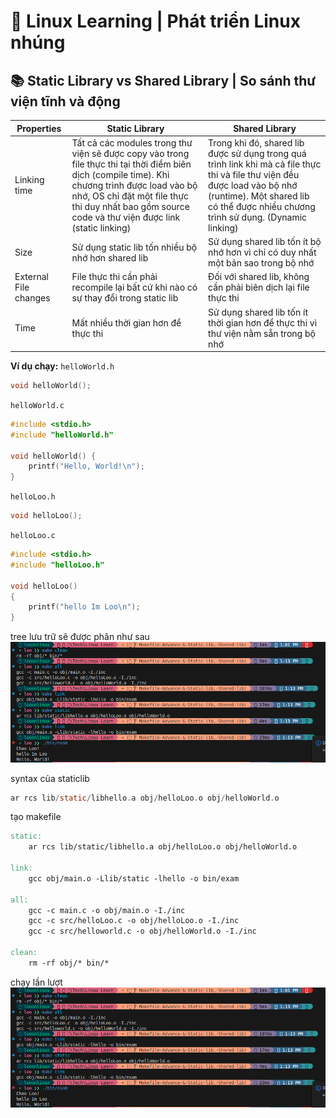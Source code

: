 # 🐧 Linux Learning | Phát triển Linux nhúng

## 📚 Static Library vs Shared Library | So sánh thư viện tĩnh và động

| Properties | Static Library | Shared Library |
|------------|---------------|----------------|
| Linking time | Tất cả các modules trong thư viện sẽ được copy vào trong file thực thi tại thời điểm biên dịch (compile time). Khi chương trình được load vào bộ nhớ, OS chỉ đặt một file thực thi duy nhất bao gồm source code và thư viện được link (static linking) | Trong khi đó, shared lib được sử dụng trong quá trình link khi mà cả file thực thi và file thư viện đều được load vào bộ nhớ (runtime). Một shared lib có thể được nhiều chương trình sử dụng. (Dynamic linking) |
| Size | Sử dụng static lib tốn nhiều bộ nhớ hơn shared lib | Sử dụng shared lib tốn ít bộ nhớ hơn vì chỉ có duy nhất một bản sao trong bộ nhớ |
| External File changes | File thực thi cần phải recompile lại bất cứ khi nào có sự thay đổi trong static lib | Đối với shared lib, không cần phải biên dịch lại file thực thi |
| Time | Mất nhiều thời gian hơn để thực thi | Sử dụng shared lib tốn ít thời gian hơn để thực thi vì thư viện nằm sẵn trong bộ nhớ 


**Ví dụ chạy:**
`helloWorld.h`
```c
void helloWorld();
```

`helloWorld.c`
```c
#include <stdio.h>
#include "helloWorld.h"

void helloWorld() {
    printf("Hello, World!\n");
}
```

`helloLoo.h`
```c
void helloLoo();
```
`helloLoo.c`
```c
#include <stdio.h>
#include "helloLoo.h"

void helloLoo()
{
	printf("hello Im Loo\n");
}
```
tree lưu trữ sẽ được phân như sau
![alt text](/assets/Linux/static_shared_lib/terminal.png)

syntax của staticlib

```c
ar rcs lib/static/libhello.a obj/helloLoo.o obj/helloWorld.o
```

tạo makefile
```makefile
static:
	ar rcs lib/static/libhello.a obj/helloLoo.o obj/helloWorld.o

link:
	gcc obj/main.o -Llib/static -lhello -o bin/exam

all:
	gcc -c main.c -o obj/main.o -I./inc 
	gcc -c src/helloLoo.c -o obj/helloLoo.o -I./inc
	gcc -c src/helloworld.c -o obj/helloWorld.o -I./inc

clean:
	rm -rf obj/* bin/* 
```

chạy lần lượt
![alt text](/assets/Linux/static_shared_lib/terminal.png)

